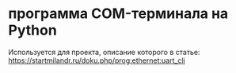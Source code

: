 ﻿# программа COM-терминала на Python

Используется для проекта, описание которого в статье:
https://startmilandr.ru/doku.php/prog:ethernet:uart_cli


